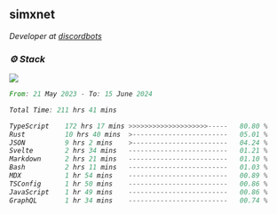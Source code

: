 <h2>simxnet</h2>
<p><em>Developer at <a href="https://github.com/dbotslist">discordbots</a></p>

### ⚙️ Stack
![](https://skillicons.dev/icons?i=git,docker,js,ts,cloudflare,css,deno,express,cpp,rust,arduino,graphql,html,nestjs,react,apollo,bash,lua,nextjs,nodejs,ps,powershell,neovim,postgres,tailwind,prisma)

<!--START_SECTION:waka-->

```rust
From: 21 May 2023 - To: 15 June 2024

Total Time: 211 hrs 41 mins

TypeScript    172 hrs 17 mins >>>>>>>>>>>>>>>>>>>>-----   80.80 %
Rust          10 hrs 40 mins  >------------------------   05.01 %
JSON          9 hrs 2 mins    >------------------------   04.24 %
Svelte        2 hrs 34 mins   -------------------------   01.21 %
Markdown      2 hrs 21 mins   -------------------------   01.10 %
Bash          2 hrs 11 mins   -------------------------   01.03 %
MDX           1 hr 54 mins    -------------------------   00.89 %
TSConfig      1 hr 50 mins    -------------------------   00.86 %
JavaScript    1 hr 49 mins    -------------------------   00.86 %
GraphQL       1 hr 34 mins    -------------------------   00.74 %
```

<!--END_SECTION:waka-->


<!--
<p align="center">
     <a href="https://discord.gg/HhybNhchcC"><img src="https://invidget.switchblade.xyz/sejc7TnX6N" align="center" ><a>
</p> 
-->
